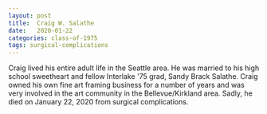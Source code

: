 ```yaml
---
layout: post
title:  Craig W. Salathe
date:   2020-01-22
categories: class-of-1975
tags: surgical-complications
---
```

Craig lived his entire adult life in the Seattle area. He was married to his high school sweetheart and fellow Interlake '75 grad, Sandy Brack Salathe. Craig owned his own fine art framing business for a number of years and was very involved in the art community in the Bellevue/Kirkland area. Sadly, he died on January 22, 2020 from surgical complications.
